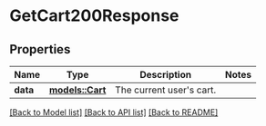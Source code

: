 # GetCart200Response

## Properties

Name | Type | Description | Notes
------------ | ------------- | ------------- | -------------
**data** | [**models::Cart**](Cart.md) | The current user's cart. | 

[[Back to Model list]](../README.md#documentation-for-models) [[Back to API list]](../README.md#documentation-for-api-endpoints) [[Back to README]](../README.md)


